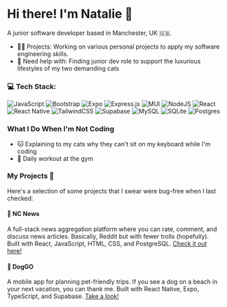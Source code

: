 # Hi there! I'm Natalie 👋

A junior software developer based in Manchester, UK 🇬🇧.
- 👩‍💻 Projects: Working on various personal projects to apply my software engineering skills.
- 🤔 Need help with: Finding junior dev role to support the luxurious lifestyles of my two demanding cats

### 💻 Tech Stack:
![JavaScript](https://img.shields.io/badge/javascript-%23323330.svg?style=for-the-badge&logo=javascript&logoColor=%23F7DF1E) ![Bootstrap](https://img.shields.io/badge/bootstrap-%238511FA.svg?style=for-the-badge&logo=bootstrap&logoColor=white) ![Expo](https://img.shields.io/badge/expo-1C1E24?style=for-the-badge&logo=expo&logoColor=#D04A37) ![Express.js](https://img.shields.io/badge/express.js-%23404d59.svg?style=for-the-badge&logo=express&logoColor=%2361DAFB) ![MUI](https://img.shields.io/badge/MUI-%230081CB.svg?style=for-the-badge&logo=mui&logoColor=white) ![NodeJS](https://img.shields.io/badge/node.js-6DA55F?style=for-the-badge&logo=node.js&logoColor=white) ![React](https://img.shields.io/badge/react-%2320232a.svg?style=for-the-badge&logo=react&logoColor=%2361DAFB) ![React Native](https://img.shields.io/badge/react_native-%2320232a.svg?style=for-the-badge&logo=react&logoColor=%2361DAFB) ![TailwindCSS](https://img.shields.io/badge/tailwindcss-%2338B2AC.svg?style=for-the-badge&logo=tailwind-css&logoColor=white) ![Supabase](https://img.shields.io/badge/Supabase-3ECF8E?style=for-the-badge&logo=supabase&logoColor=white) ![MySQL](https://img.shields.io/badge/MySQL-4479A1.svg?style=for-the-badge&logo=MySQL&logoColor=white) ![SQLite](https://img.shields.io/badge/sqlite-%2307405e.svg?style=for-the-badge&logo=sqlite&logoColor=white) ![Postgres](https://img.shields.io/badge/postgres-%23316192.svg?style=for-the-badge&logo=postgresql&logoColor=white)
### What I Do When I'm Not Coding
- 🐱 Explaining to my cats why they can't sit on my keyboard while I'm coding
- 💪 Daily workout at the gym
  
### My Projects 🚀
Here's a selection of some projects that I swear were bug-free when I last checked:
#### 📰 NC News
A full-stack news aggregation platform where you can rate, comment, and discuss news articles. Basically, Reddit but with fewer trolls (hopefully). Built with React, JavaScript, HTML, CSS, and PostgreSQL. [Check it out here!](https://github.com/natccc/fe-nc-news)

#### 🐶 DogGO
A mobile app for planning pet-friendly trips. If you see a dog on a beach in your next vacation, you can thank me. Built with React Native, Expo, TypeScript, and Supabase. [Take a look!](https://github.com/natccc/doggo)

